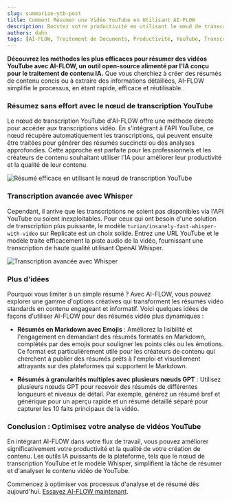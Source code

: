 ```yaml
---
slug: summarize-ytb-post
title: Comment Résumer une Vidéo YouTube en Utilisant AI-FLOW
description: Boostez votre productivité en utilisant le nœud de transcription YouTube et Whisper pour des transcriptions de haute qualité. Simplifiez l'analyse du contenu vidéo avec AI-FLOW.
authors: dahn
tags: [AI-FLOW, Traitement de Documents, Productivité, YouTube, Transcription]
---
```


**Découvrez les méthodes les plus efficaces pour résumer des vidéos YouTube avec AI-FLOW, un outil open-source alimenté par l'IA conçu pour le traitement de contenu IA.** Que vous cherchiez à créer des résumés de contenu concis ou à extraire des informations détaillées, AI-FLOW simplifie le processus, en étant rapide, efficace et réutilisable.

### Résumez sans effort avec le nœud de transcription YouTube

Le nœud de transcription YouTube d'AI-FLOW offre une méthode directe pour accéder aux transcriptions vidéo. En s'intégrant à l'API YouTube, ce nœud récupère automatiquement les transcriptions, qui peuvent ensuite être traitées pour générer des résumés succincts ou des analyses approfondies. Cette approche est parfaite pour les professionnels et les créateurs de contenu souhaitant utiliser l'IA pour améliorer leur productivité et la qualité de leur contenu.

![Résumé efficace en utilisant le nœud de transcription YouTube](/img/blog-images/summarize-ytb-post-1.png)

### Transcription avancée avec Whisper

Cependant, il arrive que les transcriptions ne soient pas disponibles via l'API YouTube ou soient inexploitables. Pour ceux qui ont besoin d'une solution de transcription plus puissante, le modèle `turian/insanely-fast-whisper-with-video` sur Replicate est un choix solide. Entrez une URL YouTube et le modèle traite efficacement la piste audio de la vidéo, fournissant une transcription de haute qualité utilisant OpenAI Whisper.

![Transcription avancée avec Whisper](/img/blog-images/summarize-ytb-post-2.png)

### Plus d'idées

Pourquoi vous limiter à un simple résumé ? Avec AI-FLOW, vous pouvez explorer une gamme d'options créatives qui transforment les résumés vidéo standards en contenu engageant et informatif. Voici quelques idées de façons d'utiliser AI-FLOW pour des résumés vidéo plus dynamiques :

- **Résumés en Markdown avec Emojis** : Améliorez la lisibilité et l'engagement en demandant des résumés formatés en Markdown, complétés par des emojis pour souligner les points clés ou les émotions. Ce format est particulièrement utile pour les créateurs de contenu qui cherchent à publier des résumés prêts à l'emploi et visuellement attrayants sur des plateformes qui supportent le Markdown.

- **Résumés à granularités multiples avec plusieurs nœuds GPT** : Utilisez plusieurs nœuds GPT pour recevoir des résumés de différentes longueurs et niveaux de détail. Par exemple, générez un résumé bref et générique pour un aperçu rapide et un résumé détaillé séparé pour capturer les 10 faits principaux de la vidéo.

### Conclusion : Optimisez votre analyse de vidéos YouTube

En intégrant AI-FLOW dans votre flux de travail, vous pouvez améliorer significativement votre productivité et la qualité de votre création de contenu. Les outils IA puissants de la plateforme, tels que le nœud de transcription YouTube et le modèle Whisper, simplifient la tâche de résumer et d'analyser le contenu vidéo de YouTube.

Commencez à optimiser vos processus d'analyse et de résumé dès aujourd'hui. [Essayez AI-FLOW maintenant](https://app.ai-flow.net).
